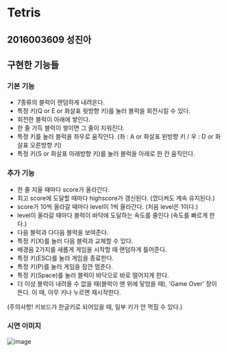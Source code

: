 # Tetris
## 2016003609 성진아
## 구현한 기능들
### 기본 기능
* 7종류의 블럭이 랜덤하게 내려온다. 
* 특정 키(Q or E or 화살표 윗방향 키)를 눌러 블럭을 회전시킬 수 있다.   
* 회전한 블럭이 아래에 쌓인다.
* 한 줄 가득 블럭이 쌓이면 그 줄이 지워진다.    
* 특정 키를 눌러 블럭을 좌우로 움직인다. (좌 : A or 화살표 왼방향 키 / 우 : D or 화살표 오른방향 키)
* 특정 키(S or 화살표 아래방향 키)를 눌러 블럭을 아래로 한 칸 움직인다.

### 추가 기능
* 한 줄 지울 때마다 score가 올라간다.    
* 최고 score에 도달할 때마다 highscore가 갱신된다. (껐다켜도 계속 유지된다.) 
* score가 10씩 올라갈 때마다 level이 1씩 올라간다. (처음 level은 1이다.)   
* level이 올라갈 때마다 블럭이 바닥에 도달하는 속도를 줄인다 (속도를 빠르게 한다.) 
* 다음 블럭과 다다음 블럭을 보여준다.
* 특정 키(X)를 눌러 다음 블럭과 교체할 수 있다.
* 배경음 2가지를 새롭게 게임을 시작할 때 랜덤하게 틀어준다.  
* 특정 키(ESC)를 눌러 게임을 종료한다.
* 특정 키(P)를 눌러 게임을 잠깐 멈춘다.
* 특정 키(Space)를 눌러 블럭이 바닥으로 바로 떨어지게 한다.  
* 더 이상 블럭이 내려올 수 없을 때(블럭이 맨 위에 닿았을 때), 'Game Over' 창이 뜬다. 이 때, 아무 키나 누르면 재시작한다.  
    
(주의사항! 키보드가 한글키로 되어있을 때, 일부 키가 안 먹힐 수 있다.)

### 시연 이미지
![image](./img/시연영상2.gif)
